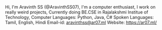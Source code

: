 Hi,
I'm Aravinth SS (@AravinthSS07),
I'm a computer enthusiast,
I work on really weird projects,
Currently doing BE.CSE in Rajalakshmi Institue of Technology,
Computer Languages: Python, Java, C#
Spoken Languages: Tamil, English, Hindi
Email-id: aravinthss@ar07.ml
Website: https://ar07.ml/



<!---
AravinthSS07/AravinthSS07 is a ✨ special ✨ repository because its `README.md` (this file) appears on your GitHub profile.
You can click the Preview link to take a look at your changes.
--->
